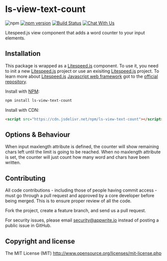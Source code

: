 # ls-view-text-count

![npm](https://img.shields.io/npm/dt/litespeed.js.svg)
[![npm version](https://badge.fury.io/js/ls-view-text-count.svg)](https://badge.fury.io/js/ls-view-text-count)
[![Build Status](https://travis-ci.org/litespeed-js/litespeed.js.svg?branch=master)](https://travis-ci.org/litespeed-js/ls-view-text-count)
[![Chat With Us](https://img.shields.io/gitter/room/litespeed-js/community.svg)](https://gitter.im/litespeed-js/community?utm_source=share-link&utm_medium=link&utm_campaign=share-link)

Litespeed.js view component that adds a word counter to your input elements.

## Installation

This package is wrapped as a [Litespeed.js](https://github.com/litespeed-js/litespeed.js) component. To use it, you need to init a new [Litespeed.js](https://github.com/litespeed-js/litespeed.js) project or use an exisiting [Litespeed.js](https://github.com/litespeed-js/litespeed.js) project. To learn more about [Litespeed.js](https://github.com/litespeed-js/litespeed.js) [Javascript web framework](https://github.com/litespeed-js/litespeed.js) got to the [official repository](https://github.com/litespeed-js/litespeed.js).

Install with [NPM](https://www.npmjs.com/):

```bash
npm install ls-view-text-count
```

Install with CDN:
```html
<script src="https://cdn.jsdelivr.net/npm/ls-view-text-count"></script>
```

## Options & Behaviour

When input maxlength attribute is defined, the counter will show remaining chars left until the limit is going to be reached. When no maxlength attribute is set, the counter will just count how many word and chars have been written.

## Contributing

All code contributions - including those of people having commit access - must go through a pull request and approved by a core developer before being merged. This is to ensure proper review of all the code.

Fork the project, create a feature branch, and send us a pull request.

For security issues, please email security@appwrite.io instead of posting a public issue in GitHub.

## Copyright and license

The MIT License (MIT) http://www.opensource.org/licenses/mit-license.php
